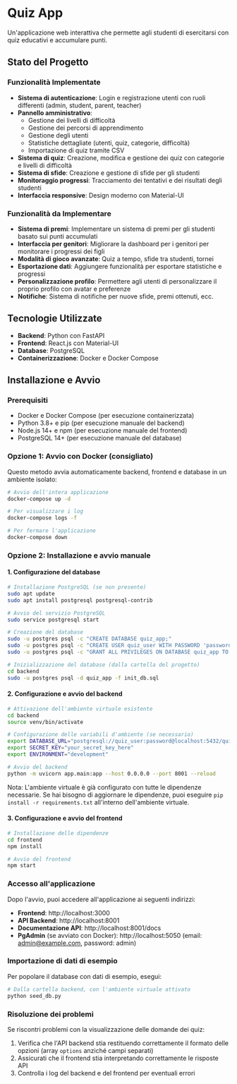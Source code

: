 # Quiz App

Un'applicazione web interattiva che permette agli studenti di esercitarsi con quiz educativi e accumulare punti.

## Stato del Progetto

### Funzionalità Implementate
- **Sistema di autenticazione**: Login e registrazione utenti con ruoli differenti (admin, student, parent, teacher)
- **Pannello amministrativo**: 
  - Gestione dei livelli di difficoltà
  - Gestione dei percorsi di apprendimento
  - Gestione degli utenti
  - Statistiche dettagliate (utenti, quiz, categorie, difficoltà)
  - Importazione di quiz tramite CSV
- **Sistema di quiz**: Creazione, modifica e gestione dei quiz con categorie e livelli di difficoltà
- **Sistema di sfide**: Creazione e gestione di sfide per gli studenti
- **Monitoraggio progressi**: Tracciamento dei tentativi e dei risultati degli studenti
- **Interfaccia responsive**: Design moderno con Material-UI

### Funzionalità da Implementare
- **Sistema di premi**: Implementare un sistema di premi per gli studenti basato sui punti accumulati
- **Interfaccia per genitori**: Migliorare la dashboard per i genitori per monitorare i progressi dei figli
- **Modalità di gioco avanzate**: Quiz a tempo, sfide tra studenti, tornei
- **Esportazione dati**: Aggiungere funzionalità per esportare statistiche e progressi
- **Personalizzazione profilo**: Permettere agli utenti di personalizzare il proprio profilo con avatar e preferenze
- **Notifiche**: Sistema di notifiche per nuove sfide, premi ottenuti, ecc.

## Tecnologie Utilizzate

- **Backend**: Python con FastAPI
- **Frontend**: React.js con Material-UI
- **Database**: PostgreSQL
- **Containerizzazione**: Docker e Docker Compose

## Installazione e Avvio

### Prerequisiti
- Docker e Docker Compose (per esecuzione containerizzata)
- Python 3.8+ e pip (per esecuzione manuale del backend)
- Node.js 14+ e npm (per esecuzione manuale del frontend)
- PostgreSQL 14+ (per esecuzione manuale del database)

### Opzione 1: Avvio con Docker (consigliato)

Questo metodo avvia automaticamente backend, frontend e database in un ambiente isolato:

```bash
# Avvio dell'intera applicazione
docker-compose up -d

# Per visualizzare i log
docker-compose logs -f

# Per fermare l'applicazione
docker-compose down
```

### Opzione 2: Installazione e avvio manuale

#### 1. Configurazione del database

```bash
# Installazione PostgreSQL (se non presente)
sudo apt update
sudo apt install postgresql postgresql-contrib

# Avvio del servizio PostgreSQL
sudo service postgresql start

# Creazione del database
sudo -u postgres psql -c "CREATE DATABASE quiz_app;"
sudo -u postgres psql -c "CREATE USER quiz_user WITH PASSWORD 'password';"
sudo -u postgres psql -c "GRANT ALL PRIVILEGES ON DATABASE quiz_app TO quiz_user;"

# Inizializzazione del database (dalla cartella del progetto)
cd backend
sudo -u postgres psql -d quiz_app -f init_db.sql
```

#### 2. Configurazione e avvio del backend

```bash
# Attivazione dell'ambiente virtuale esistente
cd backend
source venv/bin/activate

# Configurazione delle variabili d'ambiente (se necessario)
export DATABASE_URL="postgresql://quiz_user:password@localhost:5432/quiz_app"
export SECRET_KEY="your_secret_key_here"
export ENVIRONMENT="development"

# Avvio del backend
python -m uvicorn app.main:app --host 0.0.0.0 --port 8001 --reload
```

Nota: L'ambiente virtuale è già configurato con tutte le dipendenze necessarie. Se hai bisogno di aggiornare le dipendenze, puoi eseguire `pip install -r requirements.txt` all'interno dell'ambiente virtuale.

#### 3. Configurazione e avvio del frontend

```bash
# Installazione delle dipendenze
cd frontend
npm install

# Avvio del frontend
npm start
```

### Accesso all'applicazione

Dopo l'avvio, puoi accedere all'applicazione ai seguenti indirizzi:

- **Frontend**: http://localhost:3000
- **API Backend**: http://localhost:8001
- **Documentazione API**: http://localhost:8001/docs
- **PgAdmin** (se avviato con Docker): http://localhost:5050 (email: admin@example.com, password: admin)

### Importazione di dati di esempio

Per popolare il database con dati di esempio, esegui:

```bash
# Dalla cartella backend, con l'ambiente virtuale attivato
python seed_db.py
```

### Risoluzione dei problemi

Se riscontri problemi con la visualizzazione delle domande dei quiz:

1. Verifica che l'API backend stia restituendo correttamente il formato delle opzioni (array `options` anziché campi separati)
2. Assicurati che il frontend stia interpretando correttamente le risposte API
3. Controlla i log del backend e del frontend per eventuali errori
